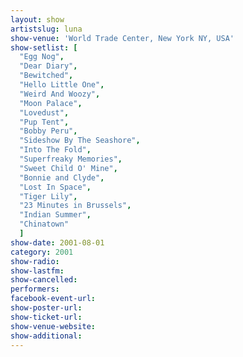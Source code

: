 ```yaml
---
layout: show
artistslug: luna
show-venue: 'World Trade Center, New York NY, USA'
show-setlist: [
  "Egg Nog",
  "Dear Diary",
  "Bewitched",
  "Hello Little One",
  "Weird And Woozy",
  "Moon Palace",
  "Lovedust",
  "Pup Tent",
  "Bobby Peru",
  "Sideshow By The Seashore",
  "Into The Fold",
  "Superfreaky Memories",
  "Sweet Child O' Mine",
  "Bonnie and Clyde",
  "Lost In Space",
  "Tiger Lily",
  "23 Minutes in Brussels",
  "Indian Summer",
  "Chinatown"
  ]
show-date: 2001-08-01
category: 2001
show-radio: 
show-lastfm: 
show-cancelled: 
performers: 
facebook-event-url: 
show-poster-url: 
show-ticket-url: 
show-venue-website: 
show-additional: 
---
```



